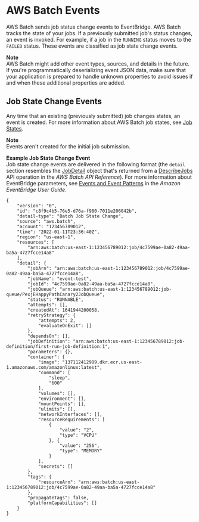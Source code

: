 # AWS Batch Events<a name="batch_cwe_events"></a>

AWS Batch sends job status change events to EventBridge\. AWS Batch tracks the state of your jobs\. If a previously submitted job's status changes, an event is invoked\. For example, if a job in the `RUNNING` status moves to the `FAILED` status\. These events are classified as job state change events\.

**Note**  
AWS Batch might add other event types, sources, and details in the future\. If you're programmatically deserializing event JSON data, make sure that your application is prepared to handle unknown properties to avoid issues if and when these additional properties are added\.

## Job State Change Events<a name="batch_job_events"></a>

Any time that an existing \(previously submitted\) job changes states, an event is created\. For more information about AWS Batch job states, see [Job States](job_states.md)\.

**Note**  
Events aren't created for the initial job submission\.

**Example Job State Change Event**  
Job state change events are delivered in the following format \(the `detail` section resembles the [JobDetail](https://docs.aws.amazon.com/batch/latest/APIReference/API_JobDetail.html) object that's returned from a [DescribeJobs](https://docs.aws.amazon.com/batch/latest/APIReference/API_DescribeJobs.html) API operation in the *AWS Batch API Reference*\)\. For more information about EventBridge parameters, see [Events and Event Patterns](https://docs.aws.amazon.com/eventbridge/latest/userguide/eb-events.html) in the *Amazon EventBridge User Guide*\.  

```
{
    "version": "0",
    "id": "c8f9c4b5-76e5-d76a-f980-7011e206042b",
    "detail-type": "Batch Job State Change",
    "source": "aws.batch",
    "account": "123456789012",
    "time": "2022-01-11T23:36:40Z",
    "region": "us-east-1",
    "resources": [
        "arn:aws:batch:us-east-1:123456789012:job/4c7599ae-0a82-49aa-ba5a-4727fcce14a8"
    ],
    "detail": {
        "jobArn": "arn:aws:batch:us-east-1:123456789012:job/4c7599ae-0a82-49aa-ba5a-4727fcce14a8",
        "jobName": "event-test",
        "jobId": "4c7599ae-0a82-49aa-ba5a-4727fcce14a8",
        "jobQueue": "arn:aws:batch:us-east-1:123456789012:job-queue/PexjEHappyPathCanary2JobQueue",
        "status": "RUNNABLE",
        "attempts": [],
        "createdAt": 1641944200058,
        "retryStrategy": {
            "attempts": 2,
            "evaluateOnExit": []
        },
        "dependsOn": [],
        "jobDefinition": "arn:aws:batch:us-east-1:123456789012:job-definition/first-run-job-definition:1",
        "parameters": {},
        "container": {
            "image": "137112412989.dkr.ecr.us-east-1.amazonaws.com/amazonlinux:latest",
            "command": [
                "sleep",
                "600"
            ],
            "volumes": [],
            "environment": [],
            "mountPoints": [],
            "ulimits": [],
            "networkInterfaces": [],
            "resourceRequirements": [
                {
                    "value": "2",
                    "type": "VCPU"
                }, {
                    "value": "256",
                    "type": "MEMORY"
                }
            ],
            "secrets": []
        },
        "tags": {
            "resourceArn": "arn:aws:batch:us-east-1:123456789012:job/4c7599ae-0a82-49aa-ba5a-4727fcce14a8"
        },
        "propagateTags": false,
        "platformCapabilities": []
    }
}
```
